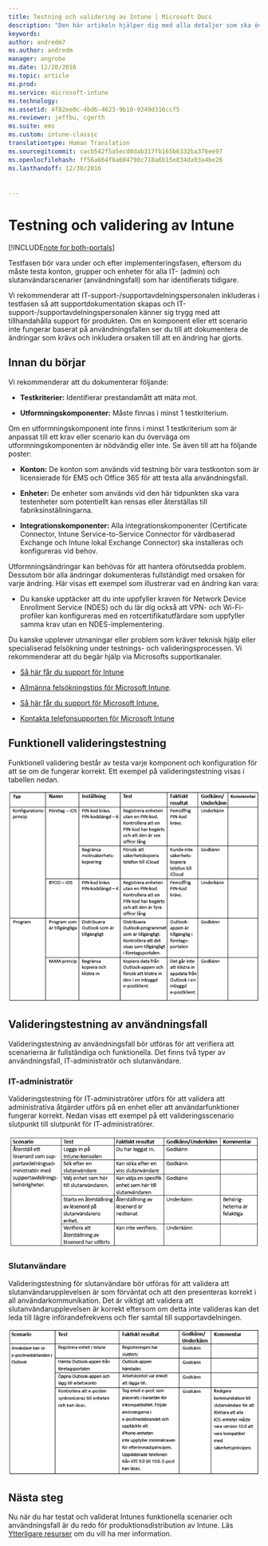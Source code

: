 ```yaml
---
title: Testning och validering av Intune | Microsoft Docs
description: "Den här artikeln hjälper dig med alla detaljer som ska övervägas vid testning och validering av Intune-molnlösningen i miljön."
keywords: 
author: andredm7
ms.author: andredm
manager: angrobe
ms.date: 12/20/2016
ms.topic: article
ms.prod: 
ms.service: microsoft-intune
ms.technology: 
ms.assetid: 4f82ee0c-4bd6-4623-9b10-9249d316ccf5
ms.reviewer: jeffbu, cgerth
ms.suite: ems
ms.custom: intune-classic
translationtype: Human Translation
ms.sourcegitcommit: cacb542f5a5ecd8dab317fb165b6332ba376ee97
ms.openlocfilehash: ff56a664f8a604798c718a6b15e834da93a4be26
ms.lasthandoff: 12/30/2016


---
```


# <a name="intune-testing-and-validation"></a>Testning och validering av Intune

[!INCLUDE[note for both-portals](../includes/note-for-both-portals.md)]

Testfasen bör vara under och efter implementeringsfasen, eftersom du måste testa konton, grupper och enheter för alla IT- (admin) och slutanvändarscenarier (användningsfall) som har identifierats tidigare.

Vi rekommenderar att IT-support-/supportavdelningspersonalen inkluderas i testfasen så att supportdokumentation skapas och IT-support-/supportavdelningspersonalen känner sig trygg med att tillhandahålla support för produkten. Om en komponent eller ett scenario inte fungerar baserat på användningsfallen ser du till att dokumentera de ändringar som krävs och inkludera orsaken till att en ändring har gjorts.

## <a name="before-you-begin"></a>Innan du börjar

Vi rekommenderar att du dokumenterar följande:

-   **Testkriterier:** Identifierar prestandamått att mäta mot.

-   **Utformningskomponenter:** Måste finnas i minst 1 testkriterium.

Om en utformningskomponent inte finns i minst 1 testkriterium som är anpassat till ett krav eller scenario kan du överväga om utformningskomponenten är nödvändig eller inte. Se även till att ha följande poster:

-   **Konton:** De konton som används vid testning bör vara testkonton som är licensierade för EMS och Office 365 för att testa alla användningsfall.

-   **Enheter:** De enheter som används vid den här tidpunkten ska vara testenheter som potentiellt kan rensas eller återställas till fabriksinställningarna.

-   **Integrationskomponenter:** Alla integrationskomponenter (Certificate Connector, Intune Service-to-Service Connector för värdbaserad Exchange och Intune lokal Exchange Connector) ska installeras och konfigureras vid behov.

Utformningsändringar kan behövas för att hantera oförutsedda problem. Dessutom bör alla ändringar dokumenteras fullständigt med orsaken för varje ändring. Här visas ett exempel som illustrerar vad en ändring kan vara:

-   Du kanske upptäcker att du inte uppfyller kraven för Network Device Enrollment Service (NDES) och du lär dig också att VPN- och Wi-Fi-profiler kan konfigureras med en rotcertifikatutfärdare som uppfyller samma krav utan en NDES-implementering.

Du kanske upplever utmaningar eller problem som kräver teknisk hjälp eller specialiserad felsökning under testnings- och valideringsprocessen. Vi rekommenderar att du begär hjälp via Microsofts supportkanaler.

-   [Så här får du support för Intune](https://docs.microsoft.com/intune/troubleshoot/how-to-get-support-for-microsoft-intune)

-   [Allmänna felsökningstips för Microsoft Intune](https://docs.microsoft.com/intune/troubleshoot/general-troubleshooting-tips-for-microsoft-intune).

-   [Så här får du support för Microsoft Intune.](https://docs.microsoft.com/intune/troubleshoot/how-to-get-support-for-microsoft-intune)

-   [Kontakta telefonsupporten för Microsoft Intune](https://docs.microsoft.com/intune/troubleshoot/contact-assisted-phone-support-for-microsoft-intune)

## <a name="functional-validation-testing"></a>Funktionell valideringstestning

Funktionell validering består av testa varje komponent och konfiguration för att se om de fungerar korrekt. Ett exempel på valideringstestning visas i tabellen nedan.

![Avsnitt 9 tabell 1](../media/section-9-image-1-table.PNG)

## <a name="use-case-validation-testing"></a>Valideringstestning av användningsfall

Valideringstestning av användningsfall bör utföras för att verifiera att scenarierna är fullständiga och funktionella. Det finns två typer av användningsfall, IT-administratör och slutanvändare.

### <a name="it-admin"></a>IT-administratör

Valideringstestning för IT-administratörer utförs för att validera att administrativa åtgärder utförs på en enhet eller att användarfunktioner fungerar korrekt. Nedan visas ett exempel på ett valideringsscenario slutpunkt till slutpunkt för IT-administratörer.

![Avsnitt 9 tabell 2](../media/section-9-image-2-table.PNG)

### <a name="end-user"></a>Slutanvändare

Valideringstestning för slutanvändare bör utföras för att validera att slutanvändarupplevelsen är som förväntat och att den presenteras korrekt i all användarkommunikation. Det är viktigt att validera att slutanvändarupplevelsen är korrekt eftersom om detta inte valideras kan det leda till lägre införandefrekvens och fler samtal till supportavdelningen.

![Avsnitt 9 tabell 3](../media/section-9-image-3-table.PNG)

## <a name="next-steps"></a>Nästa steg

Nu när du har testat och validerat Intunes funktionella scenarier och användningsfall är du redo för produktionsdistribution av Intune. Läs [Ytterligare resurser](additional-resources.md) om du vill ha mer information.

